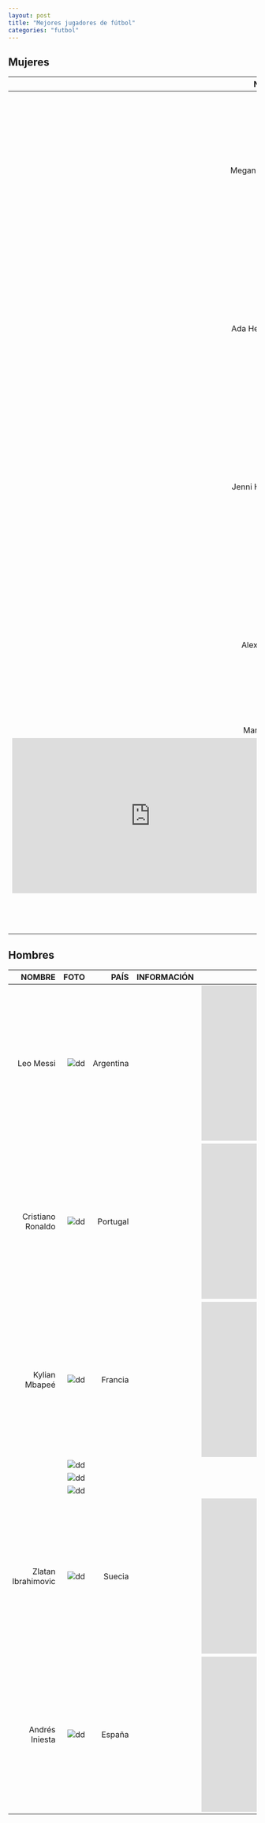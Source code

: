 ```yaml
---
layout: post
title: "Mejores jugadores de fútbol"
categories: "futbol"
---
```


## Mujeres 

|NOMBRE|FOTO|PAÍS|INFORMACIÓN|VÍDEO|
|-----:|-----:|-----:|-----:|-----:|
|Megan Rapione|![dd]()|      |      |<iframe width="560" height="315" src="https://www.youtube.com/embed/4AUGwSsofE0" frameborder="0" allow="accelerometer; autoplay; clipboard-write; encrypted-media; gyroscope; picture-in-picture" allowfullscreen></iframe>|
|Ada Hegerberg|![dd]()|      |      |<iframe width="560" height="315" src="https://www.youtube.com/embed/JcQyjl4Ma7E" frameborder="0" allow="accelerometer; autoplay; clipboard-write; encrypted-media; gyroscope; picture-in-picture" allowfullscreen></iframe>|
|Jenni Hermoso|![dd]()|      |      |<iframe width="560" height="315" src="https://www.youtube.com/embed/vfjcXE5pOOs" frameborder="0" allow="accelerometer; autoplay; clipboard-write; encrypted-media; gyroscope; picture-in-picture" allowfullscreen></iframe>|
|Alex Morgan|![dd]()|      |      |<iframe width="560" height="315" src="https://www.youtube.com/embed/6jp-VP_O5o8" frameborder="0" allow="accelerometer; autoplay; clipboard-write; encrypted-media; gyroscope; picture-in-picture" allowfullscreen></iframe>|
|Marta Vieira|![dd]()|      |      |
<iframe width="560" height="315" src="https://www.youtube.com/embed/8R1y2fgUcic" frameborder="0" allow="accelerometer; autoplay; clipboard-write; encrypted-media; gyroscope; picture-in-picture" allowfullscreen></iframe>|
|      |![dd]()|      |      |      |
|      |![dd]()|      |      |      |
|      |![dd]()|      |      |      |


## Hombres 

|NOMBRE|FOTO|PAÍS|INFORMACIÓN|VÍDEO|
|-----:|-----:|-----:|-----:|-----:|
|Leo Messi|![dd]()|Argentina|      |<iframe width="560" height="315" src="https://www.youtube.com/embed/PSanJ5swYBM" frameborder="0" allow="accelerometer; autoplay; clipboard-write; encrypted-media; gyroscope; picture-in-picture" allowfullscreen></iframe>|
|Cristiano Ronaldo|![dd]()|Portugal|      |<iframe width="560" height="315" src="https://www.youtube.com/embed/vUyXa1SOeXQ" frameborder="0" allow="accelerometer; autoplay; clipboard-write; encrypted-media; gyroscope; picture-in-picture" allowfullscreen></iframe>|
|Kylian Mbapeé|![dd]()|Francia|      |<iframe width="560" height="315" src="https://www.youtube.com/embed/Rehm259hvMk" frameborder="0" allow="accelerometer; autoplay; clipboard-write; encrypted-media; gyroscope; picture-in-picture" allowfullscreen></iframe>|
|      |![dd]()|      |      |      |
|      |![dd]()|      |      |      |
|      |![dd]()|      |      |      |
|Zlatan Ibrahimovic|![dd]()|Suecia|      |<iframe width="560" height="315" src="https://www.youtube.com/embed/ntohaMEcPL0" frameborder="0" allow="accelerometer; autoplay; clipboard-write; encrypted-media; gyroscope; picture-in-picture" allowfullscreen></iframe>|
|Andrés Iniesta|![dd]()|España|      |<iframe width="560" height="315" src="https://www.youtube.com/embed/JXsATcfVeSk" frameborder="0" allow="accelerometer; autoplay; clipboard-write; encrypted-media; gyroscope; picture-in-picture" allowfullscreen></iframe>|


